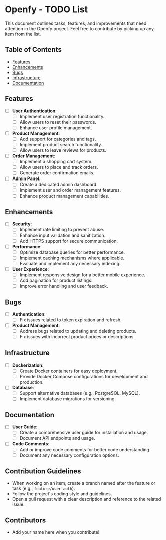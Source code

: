 # Openfy - TODO List

This document outlines tasks, features, and improvements that need attention in the Openfy project. Feel free to contribute by picking up any item from the list.

## Table of Contents

- [Features](#features)
- [Enhancements](#enhancements)
- [Bugs](#bugs)
- [Infrastructure](#infrastructure)
- [Documentation](#documentation)

## Features

- [ ] **User Authentication**:
  - [ ] Implement user registration functionality.
  - [ ] Allow users to reset their passwords.
  - [ ] Enhance user profile management.

- [ ] **Product Management**:
  - [ ] Add support for categories and tags.
  - [ ] Implement product search functionality.
  - [ ] Allow users to leave reviews for products.

- [ ] **Order Management**:
  - [ ] Implement a shopping cart system.
  - [ ] Allow users to place and track orders.
  - [ ] Generate order confirmation emails.

- [ ] **Admin Panel**:
  - [ ] Create a dedicated admin dashboard.
  - [ ] Implement user and order management features.
  - [ ] Enhance product management capabilities.

## Enhancements

- [ ] **Security**:
  - [ ] Implement rate limiting to prevent abuse.
  - [ ] Enhance input validation and sanitization.
  - [ ] Add HTTPS support for secure communication.

- [ ] **Performance**:
  - [ ] Optimize database queries for better performance.
  - [ ] Implement caching mechanisms where applicable.
  - [ ] Evaluate and implement any necessary indexing.

- [ ] **User Experience**:
  - [ ] Implement responsive design for a better mobile experience.
  - [ ] Add pagination for product listings.
  - [ ] Improve error handling and user feedback.

## Bugs

- [ ] **Authentication**:
  - [ ] Fix issues related to token expiration and refresh.

- [ ] **Product Management**:
  - [ ] Address bugs related to updating and deleting products.
  - [ ] Fix issues with incorrect product prices or descriptions.

## Infrastructure

- [ ] **Dockerization**:
  - [ ] Create Docker containers for easy deployment.
  - [ ] Provide Docker Compose configurations for development and production.

- [ ] **Database**:
  - [ ] Support alternative databases (e.g., PostgreSQL, MySQL).
  - [ ] Implement database migrations for versioning.

## Documentation

- [ ] **User Guide**:
  - [ ] Create a comprehensive user guide for installation and usage.
  - [ ] Document API endpoints and usage.

- [ ] **Code Comments**:
  - [ ] Add or improve code comments for better code understanding.
  - [ ] Document any necessary configuration options.

## Contribution Guidelines

- When working on an item, create a branch named after the feature or task (e.g., `feature/user-auth`).
- Follow the project's coding style and guidelines.
- Open a pull request with a clear description and reference to the related issue.

## Contributors

- Add your name here when you contribute!

